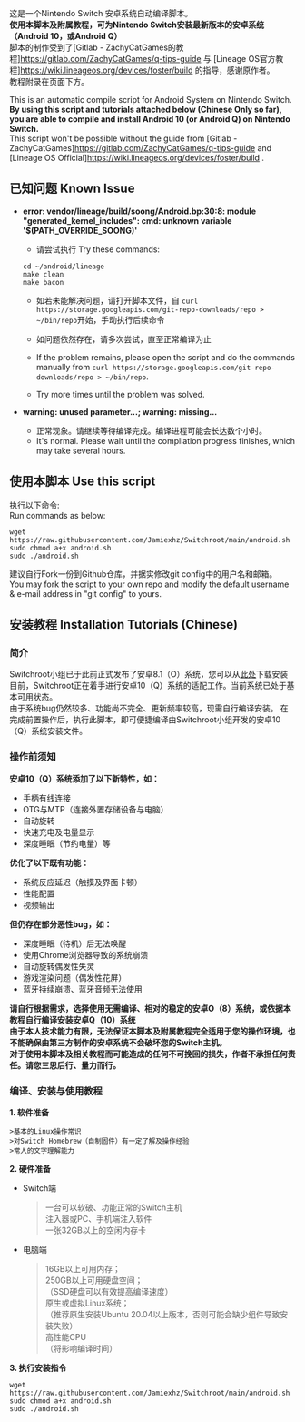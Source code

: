 这是一个Nintendo Switch 安卓系统自动编译脚本。  
**使用本脚本及附属教程，可为Nintendo Switch安装最新版本的安卓系统（Android 10，或Android Q）**  
脚本的制作受到了[Gitlab - ZachyCatGames的教程]https://gitlab.com/ZachyCatGames/q-tips-guide 与 [Lineage OS官方教程]https://wiki.lineageos.org/devices/foster/build 的指导，感谢原作者。  
教程附录在页面下方。  
  
This is an automatic compile script for Android System on Nintendo Switch.  
**By using this script and tutorials attached below (Chinese Only so far), you are able to compile and install Android 10 (or Android Q) on Nintendo Switch.**  
This script won't be possible without the guide from [Gitlab - ZachyCatGames]https://gitlab.com/ZachyCatGames/q-tips-guide and [Lineage OS Official]https://wiki.lineageos.org/devices/foster/build .  

## 已知问题 Known Issue
  
 + **error: vendor/lineage/build/soong/Android.bp:30:8: module "generated_kernel_includes": cmd: unknown variable '$(PATH_OVERRIDE_SOONG)'**  
   
     + 请尝试执行 Try these commands:  
     ```
     cd ~/android/lineage  
     make clean  
     make bacon
     ```
     + 如若未能解决问题，请打开脚本文件，自 `curl https://storage.googleapis.com/git-repo-downloads/repo > ~/bin/repo`开始，手动执行后续命令  
     + 如问题依然存在，请多次尝试，直至正常编译为止   
  
     + If the problem remains, please open the script and do the commands manually from `curl https://storage.googleapis.com/git-repo-downloads/repo > ~/bin/repo`.  
     + Try more times until the problem was solved.  
  
 + **warning: unused parameter...; warning: missing...**  
   
     + 正常现象。请继续等待编译完成。编译进程可能会长达数个小时。
     + It's normal. Please wait until the compliation progress finishes, which may take several hours.
  
## 使用本脚本 Use this script 
  
执行以下命令:  
Run commands as below:  
```
wget https://raw.githubusercontent.com/Jamiexhz/Switchroot/main/android.sh
sudo chmod a+x android.sh
sudo ./android.sh
```
建议自行Fork一份到Github仓库，并据实修改git config中的用户名和邮箱。  
You may fork the script to your own repo and modify the default username & e-mail address in "git config" to yours.  
  
## 安装教程 Installation Tutorials (Chinese) #
  
### 简介  
Switchroot小组已于此前正式发布了安卓8.1（O）系统，您可以从[此处](https://forum.xda-developers.com/nintendo-switch/nintendo-switch-news-guides-discussion--development/rom-switchroot-lineageos-15-1-t3951389)下载安装  
目前，Switchroot正在着手进行安卓10（Q）系统的适配工作。当前系统已处于基本可用状态。  
由于系统bug仍然较多、功能尚不完全、更新频率较高，现需自行编译安装。
在完成前置操作后，执行此脚本，即可便捷编译由Switchroot小组开发的安卓10（Q）系统安装文件。  

### 操作前须知
  
**安卓10（Q）系统添加了以下新特性，如：**  
* 手柄有线连接  
* OTG与MTP（连接外置存储设备与电脑）  
* 自动旋转  
* 快速充电及电量显示  
* 深度睡眠（节约电量）等  
  
**优化了以下既有功能：**  
* 系统反应延迟（触摸及界面卡顿）  
* 性能配置  
* 视频输出  
  
**但仍存在部分恶性bug，如：**  
* 深度睡眠（待机）后无法唤醒  
* 使用Chrome浏览器导致的系统崩溃  
* 自动旋转偶发性失灵  
* 游戏渲染问题（偶发性花屏）  
* 蓝牙持续崩溃、蓝牙音频无法使用  
  
**请自行根据需求，选择使用无需编译、相对的稳定的安卓O（8）系统，或依据本教程自行编译安装安卓Q（10）系统**  
**由于本人技术能力有限，无法保证本脚本及附属教程完全适用于您的操作环境，也不能确保由第三方制作的安卓系统不会破坏您的Switch主机。  
对于使用本脚本及相关教程而可能造成的任何不可挽回的损失，作者不承担任何责任。请您三思后行、量力而行。**
  

### 编译、安装与使用教程    

**1. 软件准备**  
  
    >基本的Linux操作常识  
    >对Switch Homebrew（自制固件）有一定了解及操作经验
    >常人的文字理解能力  
  
**2. 硬件准备**  
  
 + Switch端  
    >一台可以软破、功能正常的Switch主机  
    >注入器或PC、手机端注入软件  
    >一张32GB以上的空闲内存卡  
 + 电脑端  
    >16GB以上可用内存；  
    >250GB以上可用硬盘空间；  
    >（SSD硬盘可以有效提高编译速度）  
    >原生或虚拟Linux系统；  
    >（推荐原生安装Ubuntu 20.04以上版本，否则可能会缺少组件导致安装失败）  
    >高性能CPU  
    >（将影响编译时间）  
  
**3. 执行安装指令**  
  
```
wget https://raw.githubusercontent.com/Jamiexhz/Switchroot/main/android.sh
sudo chmod a+x android.sh
sudo ./android.sh
```
